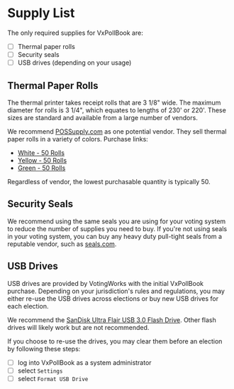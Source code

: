 # Supply List

The only required supplies for VxPollBook are:

* [ ] Thermal paper rolls
* [ ] Security seals
* [ ] USB drives (depending on your usage)

## Thermal Paper Rolls

The thermal printer takes receipt rolls that are 3 1/8" wide. The maximum diameter for rolls is 3 1/4", which equates to lengths of 230' or 220'. These sizes are standard and available from a large number of vendors.

We recommend [POSSupply.com](https://www.possupply.com/thermal-receipt-roll-paper/3-1-8-thermal-paper-rolls) as one potential vendor. They sell thermal paper rolls in a variety of colors. Purchase links:

* [White - 50 Rolls](https://www.possupply.com/3-1-8-x-230-thermal-roll-paper-50-rolls-case?quantity=1\&custcol_autoreorder_frequency=5)
* [Yellow - 50 Rolls](https://www.possupply.com/3-1-8-x-230-yellow-thermal-roll-paper-50-rolls-case-bpa-free)
* [Green - 50 Rolls](https://www.possupply.com/3-1-8-x-230-green-thermal-roll-paper-50-rolls-case-bpa-free?quantity=1\&custcol_autoreorder_frequency=5)

Regardless of vendor, the lowest purchasable quantity is typically 50.&#x20;

## Security Seals

We recommend using the same seals you are using for your voting system to reduce the number of supplies you need to buy. If you're not using seals in your voting system, you can buy any heavy duty pull-tight seals from a reputable vendor, such as [seals.com](https://seals.com/heavy-duty-pull-tight-seals-model-9001/?sku=PLAS-9001-PRT-CU-GR-8\&gad_source=1\&gad_campaignid=20415733424\&gbraid=0AAAAADMynTxILryxQxTM7BMh-vqGgUoyn\&gclid=CjwKCAjwup3HBhAAEiwA7euZuq46vC0yfxX5A9GY5jwhdEpLJFPSh8jUN1qn3iPoFiT0nCIWvoR8NRoCcLsQAvD_BwE).&#x20;

## USB Drives

USB drives are provided by VotingWorks with the initial VxPollBook purchase. Depending on your jurisdiction's rules and regulations, you may either re-use the USB drives across elections or buy new USB drives for each election.

We recommend the [SanDisk Ultra Flair USB 3.0 Flash Drive](https://shop.sandisk.com/products/usb-flash-drives/sandisk-ultra-flair-usb-3-0?sku=SDCZ73-064G-G46). Other flash drives will likely work but are not recommended.

If you choose to re-use the drives, you may clear them before an election by following these steps:

* [ ] log into VxPollBook as a system administrator
* [ ] select `Settings`
* [ ] select `Format USB Drive`
